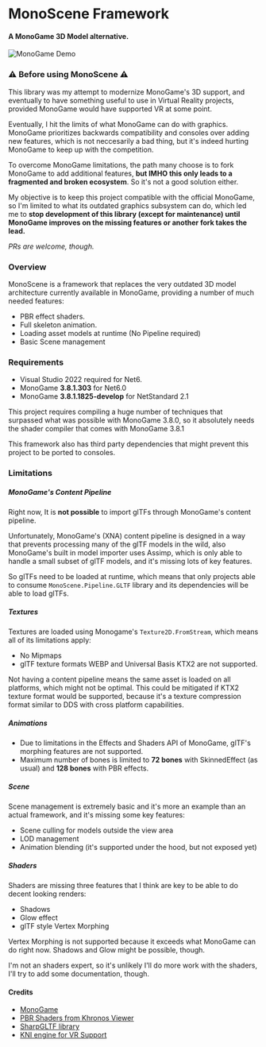 ﻿# MonoScene Framework
#### A MonoGame 3D Model alternative.

![MonoGame Demo](MonoGameDemoPBR.jpg)

### ⚠️ Before using MonoScene ⚠️

This library was my attempt to modernize MonoGame's 3D support, and eventually to have
something useful to use in Virtual Reality projects, provided MonoGame would have supported
VR at some point.

Eventually, I hit the limits of what MonoGame can do with graphics. MonoGame prioritizes
backwards compatibility and consoles over adding new features, which is not neccesarily
a bad thing, but it's indeed hurting MonoGame to keep up with the competition.

To overcome MonoGame limitations, the path many choose is to fork MonoGame to add additional
features, __but IMHO this only leads to a fragmented and broken ecosystem__. So it's not
a good solution either.

My objective is to keep this project compatible with the official MonoGame, so I'm limited
to what its outdated graphics subsystem can do, which led me to __stop development of this
library (except for maintenance) until MonoGame improves on the missing features or
another fork takes the lead.__

_PRs are welcome, though._

### Overview

MonoScene is a framework that replaces the very outdated 3D model architecture
currently available in MonoGame, providing a number of much needed features:

- PBR effect shaders.
- Full skeleton animation.
- Loading asset models at runtime (No Pipeline required)
- Basic Scene management

### Requirements

- Visual Studio 2022 required for Net6.
- MonoGame __3.8.1.303__ for Net6.0
- MonoGame __3.8.1.1825-develop__ for NetStandard 2.1

This project requires compiling a huge number of techniques that surpassed what was possible
with MonoGame 3.8.0, so it absolutely needs the shader compiler that comes with MonoGame 3.8.1

This framework also has third party dependencies that might prevent this project
to be ported to consoles.

### Limitations

##### MonoGame's Content Pipeline

Right now, It is **not possible** to import glTFs through MonoGame's content pipeline.

Unfortunately, MonoGame's (XNA) content pipeline is designed in a way that prevents processing many of
the glTF models in the wild, also MonoGame's built in model importer uses Assimp, which is only able
to handle a small subset of glTF models, and it's missing lots of key features.

So glTFs need to be loaded at runtime, which means that only projects able to consume `MonoScene.Pipeline.GLTF`
library and its dependencies will be able to load glTFs.

##### Textures

Textures are loaded using Monogame's `Texture2D.FromStream`, which means all of its limitations apply:
- No Mipmaps
- glTF texture formats WEBP and Universal Basis KTX2 are not supported.

Not having a content pipeline means the same asset is loaded on all platforms, which might not be optimal.
This could be mitigated if KTX2 texture format would be supported, because it's a texture compression
format similar to DDS with cross platform capabilities.

##### Animations

- Due to limitations in the Effects and Shaders API of MonoGame, glTF's morphing features are not supported.
- Maximum number of bones is limited to __72 bones__ with SkinnedEffect (as usual) and __128 bones__ with PBR effects.

##### Scene

Scene management is extremely basic and it's more an example than an actual framework, and it's missing some key features:
- Scene culling for models outside the view area
- LOD management
- Animation blending (it's supported under the hood, but not exposed yet)

##### Shaders

Shaders are missing three features that I think are key to be able to do decent looking renders:
- Shadows
- Glow effect
- glTF style Vertex Morphing

Vertex Morphing is not supported because it exceeds what MonoGame can do right now.
Shadows and Glow might be possible, though.

I'm not an shaders expert, so it's unlikely I'll do more work with the shaders, I'll try to add some
documentation, though.

#### Credits

- [MonoGame](https://github.com/MonoGame/MonoGame)
- [PBR Shaders from Khronos Viewer](https://github.com/KhronosGroup/glTF-Sample-Viewer)
- [SharpGLTF library](https://github.com/vpenades/SharpGLTF)
- [KNI engine for VR Support](https://github.com/kniengine/kni/)